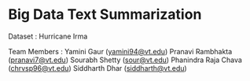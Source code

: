 # Big Data Text Summarization

Dataset : Hurricane Irma

Team Members : 
Yamini Gaur (yamini94@vt.edu)
Pranavi Rambhakta (pranavi7@vt.edu)
Sourabh Shetty (sour@vt.edu)
Phanindra Raja Chava (chrvsp96@vt.edu)
Siddharth Dhar (siddharth@vt.edu)


